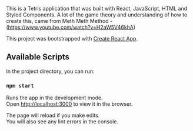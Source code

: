 This is a Tetris application that was built with React, JavaScript, HTML and Styled Components. A lot of the game theory and understanding of how to create this, came from Meth Meth Method - (https://www.youtube.com/watch?v=H2aW5V46khA)

This project was bootstrapped with [Create React App](https://github.com/facebook/create-react-app).

## Available Scripts

In the project directory, you can run:

### `npm start`

Runs the app in the development mode.<br>
Open [http://localhost:3000](http://localhost:3000) to view it in the browser.

The page will reload if you make edits.<br>
You will also see any lint errors in the console.
